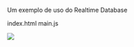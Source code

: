 
Um exemplo de uso do Realtime Database

  index.html
  main.js

  <img src="https://github.com/user-attachments/assets/ae03eabc-fa75-454f-9901-696d883463c1">
  

